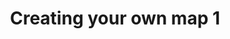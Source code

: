 ---
title: Creating your own map 1
order: 4
published: True
categories: [tutorials]
video: "lTG-0brb98I"
description: "Lorem ipsum dolor sit amet, consectetur adipisicing elit, sed do eiusmod tempor incididunt ut labore et dolore magna aliqua. Ut enim ad minim veniam"
---